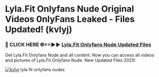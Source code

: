 # Lyla.Fit Onlyfans Nude Original Videos 0nlyFans Leaked - Files Updated! (kvlyj)

<h3>🔴 CLICK HERE 🌐==►► <a href="https://tinyurl.com/3hn5wdd3" rel="nofollow">Lyla.Fit Onlyfans Nude Updated Files</a></h3>

Get Lyla.Fit Onlyfans Nude and all content. Now you can access all videos and pictures of Lyla.Fit Onlyfans Nude. New Updated Files 2025!

[![kvlyj](https://i.imgur.com/4HnBqBT.gif)](https://tinyurl.com/3hn5wdd3)
lyla.fit onlyfans nudes